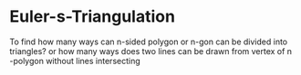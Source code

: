 # Euler-s-Triangulation
To find how many ways can n-sided polygon or n-gon can be divided into triangles? or how many ways does two lines can be drawn from vertex of n -polygon without lines intersecting

